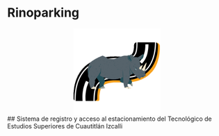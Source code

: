 # Rinoparking
<img src="assets/images/rinoparking-logo.png" alt="Rinoparking logo" width="200" height="200" style="display:block; margin: 0 auto">
## Sistema de registro y acceso al estacionamiento del Tecnológico de Estudios Superiores de Cuautitlán Izcalli